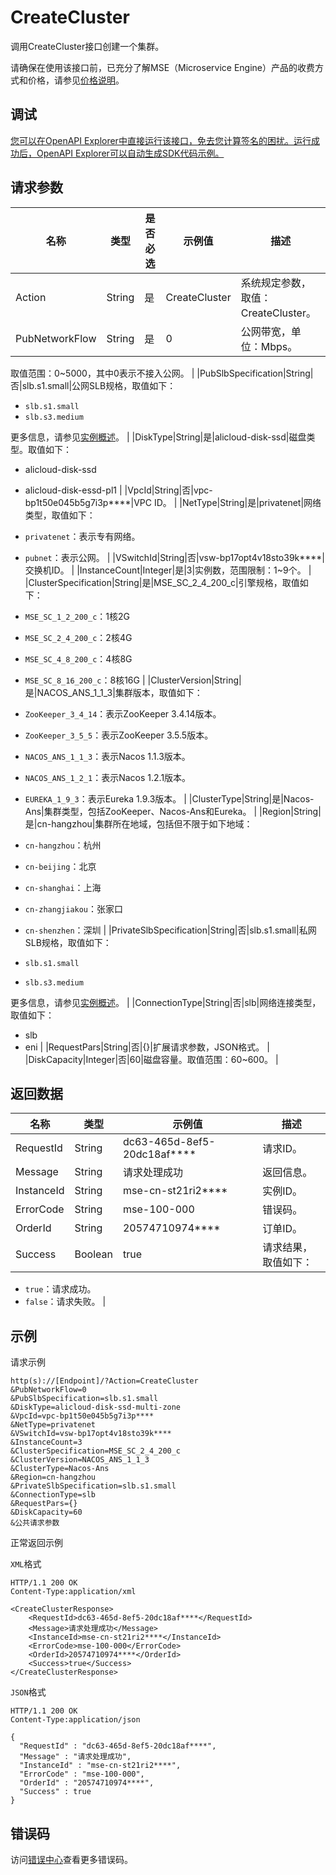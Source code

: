 # CreateCluster

调用CreateCluster接口创建一个集群。

请确保在使用该接口前，已充分了解MSE（Microservice Engine）产品的收费方式和价格，请参见[价格说明](https://help.aliyun.com/document_detail/139842.html)。

## 调试

[您可以在OpenAPI Explorer中直接运行该接口，免去您计算签名的困扰。运行成功后，OpenAPI Explorer可以自动生成SDK代码示例。](https://api.aliyun.com/#product=mse&api=CreateCluster&type=RPC&version=2019-05-31)

## 请求参数

|名称|类型|是否必选|示例值|描述|
|--|--|----|---|--|
|Action|String|是|CreateCluster|系统规定参数，取值：CreateCluster。 |
|PubNetworkFlow|String|是|0|公网带宽，单位：Mbps。

 取值范围：0~5000，其中0表示不接入公网。 |
|PubSlbSpecification|String|否|slb.s1.small|公网SLB规格，取值如下：

 -   `slb.s1.small`
-   `slb.s3.medium`

 更多信息，请参见[实例概述](https://help.aliyun.com/document_detail/85931.html)。 |
|DiskType|String|是|alicloud-disk-ssd|磁盘类型。取值如下：

 -   alicloud-disk-ssd
-   alicloud-disk-essd-pl1 |
|VpcId|String|否|vpc-bp1t50e045b5g7i3p\*\*\*\*|VPC ID。 |
|NetType|String|是|privatenet|网络类型，取值如下：

 -   `privatenet`：表示专有网络。
-   `pubnet`：表示公网。 |
|VSwitchId|String|否|vsw-bp17opt4v18sto39k\*\*\*\*|交换机ID。 |
|InstanceCount|Integer|是|3|实例数，范围限制：1~9个。 |
|ClusterSpecification|String|是|MSE\_SC\_2\_4\_200\_c|引擎规格，取值如下：

 -   `MSE_SC_1_2_200_c`：1核2G
-   `MSE_SC_2_4_200_c`：2核4G
-   `MSE_SC_4_8_200_c`：4核8G
-   `MSE_SC_8_16_200_c`：8核16G |
|ClusterVersion|String|是|NACOS\_ANS\_1\_1\_3|集群版本，取值如下：

 -   `ZooKeeper_3_4_14`：表示ZooKeeper 3.4.14版本。
-   `ZooKeeper_3_5_5`：表示ZooKeeper 3.5.5版本。
-   `NACOS_ANS_1_1_3`：表示Nacos 1.1.3版本。
-   `NACOS_ANS_1_2_1`：表示Nacos 1.2.1版本。
-   `EUREKA_1_9_3`：表示Eureka 1.9.3版本。 |
|ClusterType|String|是|Nacos-Ans|集群类型，包括ZooKeeper、Nacos-Ans和Eureka。 |
|Region|String|是|cn-hangzhou|集群所在地域，包括但不限于如下地域：

 -   `cn-hangzhou`：杭州
-   `cn-beijing`：北京
-   `cn-shanghai`：上海
-   `cn-zhangjiakou`：张家口
-   `cn-shenzhen`：深圳 |
|PrivateSlbSpecification|String|否|slb.s1.small|私网SLB规格，取值如下：

 -   `slb.s1.small`
-   `slb.s3.medium`

更多信息，请参见[实例概述](https://help.aliyun.com/document_detail/85931.html)。 |
|ConnectionType|String|否|slb|网络连接类型，取值如下：

 -   slb
-   eni |
|RequestPars|String|否|\{\}|扩展请求参数，JSON格式。 |
|DiskCapacity|Integer|否|60|磁盘容量。取值范围：60~600。 |

## 返回数据

|名称|类型|示例值|描述|
|--|--|---|--|
|RequestId|String|dc63-465d-8ef5-20dc18af\*\*\*\*|请求ID。 |
|Message|String|请求处理成功|返回信息。 |
|InstanceId|String|mse-cn-st21ri2\*\*\*\*|实例ID。 |
|ErrorCode|String|mse-100-000|错误码。 |
|OrderId|String|20574710974\*\*\*\*|订单ID。 |
|Success|Boolean|true|请求结果，取值如下：

 -   `true`：请求成功。
-   `false`：请求失败。 |

## 示例

请求示例

```
http(s)://[Endpoint]/?Action=CreateCluster
&PubNetworkFlow=0
&PubSlbSpecification=slb.s1.small
&DiskType=alicloud-disk-ssd-multi-zone
&VpcId=vpc-bp1t50e045b5g7i3p****
&NetType=privatenet
&VSwitchId=vsw-bp17opt4v18sto39k****
&InstanceCount=3
&ClusterSpecification=MSE_SC_2_4_200_c
&ClusterVersion=NACOS_ANS_1_1_3
&ClusterType=Nacos-Ans
&Region=cn-hangzhou
&PrivateSlbSpecification=slb.s1.small
&ConnectionType=slb
&RequestPars={}
&DiskCapacity=60
&公共请求参数
```

正常返回示例

`XML`格式

```
HTTP/1.1 200 OK
Content-Type:application/xml

<CreateClusterResponse>
    <RequestId>dc63-465d-8ef5-20dc18af****</RequestId>
    <Message>请求处理成功</Message>
    <InstanceId>mse-cn-st21ri2****</InstanceId>
    <ErrorCode>mse-100-000</ErrorCode>
    <OrderId>20574710974****</OrderId>
    <Success>true</Success>
</CreateClusterResponse>
```

`JSON`格式

```
HTTP/1.1 200 OK
Content-Type:application/json

{
  "RequestId" : "dc63-465d-8ef5-20dc18af****",
  "Message" : "请求处理成功",
  "InstanceId" : "mse-cn-st21ri2****",
  "ErrorCode" : "mse-100-000",
  "OrderId" : "20574710974****",
  "Success" : true
}
```

## 错误码

访问[错误中心](https://error-center.aliyun.com/status/product/mse)查看更多错误码。

